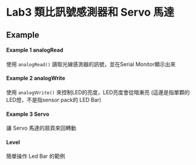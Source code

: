 # Lab3 類比訊號感測器和 Servo 馬達

## Example
#### Example 1 analogRead
使用 `analogRead()` 讀取光線感測器的訊號，並在Serial Monitor顯示出來


#### Example 2 analogWrite
使用 `analogＷrite()` 來控制LED的亮度，LED亮度會從暗漸亮
(這邊是指單顆的LED燈，不是指sensor pack的 LED Bar)

#### Example 3 Servo
讓 Servo 馬達的扇頁來回轉動

#### Level
簡單操作 Led Bar 的範例
